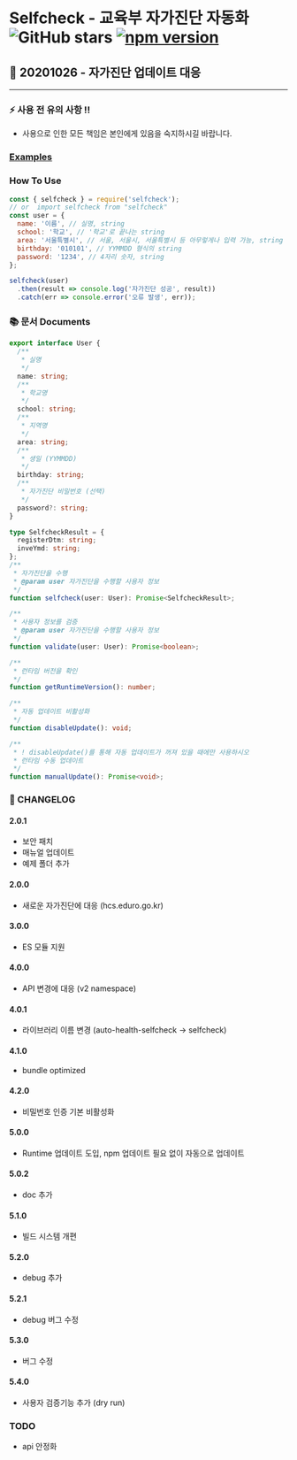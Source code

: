 # Selfcheck - 교육부 자가진단 자동화 ![GitHub stars](https://img.shields.io/github/stars/yjmirror/selfcheck?style=social) [![npm version](https://badge.fury.io/js/selfcheck.svg)](https://badge.fury.io/js/selfcheck)

## 🌟 20201026 - 자가진단 업데이트 대응

---

### ⚡ 사용 전 유의 사항 !!

- 사용으로 인한 모든 책임은 본인에게 있음을 숙지하시길 바랍니다.

### [Examples](https://github.com/yjmirror/selfcheck/tree/master/examples)

### How To Use

```js
const { selfcheck } = require('selfcheck');
// or  import selfcheck from "selfcheck"
const user = {
  name: '이름', // 실명, string
  school: '학교', // '학교'로 끝나는 string
  area: '서울특별시', // 서울, 서울시, 서울특별시 등 아무렇게나 입력 가능, string
  birthday: '010101', // YYMMDD 형식의 string
  password: '1234', // 4자리 숫자, string
};

selfcheck(user)
  .then(result => console.log('자가진단 성공', result))
  .catch(err => console.error('오류 발생', err));
```

### 📚 문서 Documents

```ts
export interface User {
  /**
   * 실명
   */
  name: string;
  /**
   * 학교명
   */
  school: string;
  /**
   * 지역명
   */
  area: string;
  /**
   * 생일 (YYMMDD)
   */
  birthday: string;
  /**
   * 자가진단 비밀번호 (선택)
   */
  password?: string;
}

type SelfcheckResult = {
  registerDtm: string;
  inveYmd: string;
};
/**
 * 자가진단을 수행
 * @param user 자가진단을 수행할 사용자 정보
 */
function selfcheck(user: User): Promise<SelfcheckResult>;

/**
 * 사용자 정보를 검증
 * @param user 자가진단을 수행할 사용자 정보
 */
function validate(user: User): Promise<boolean>;

/**
 * 런타임 버전을 확인
 */
function getRuntimeVersion(): number;

/**
 * 자동 업데이트 비활성화
 */
function disableUpdate(): void;

/**
 * ! disableUpdate()를 통해 자동 업데이트가 꺼져 있을 때에만 사용하시오
 * 런타임 수동 업데이트
 */
function manualUpdate(): Promise<void>;
```

### 🔨 CHANGELOG

#### 2.0.1

- 보안 패치
- 매뉴얼 업데이트
- 예제 폴더 추가

#### 2.0.0

- 새로운 자가진단에 대응 (hcs.eduro.go.kr)

#### 3.0.0

- ES 모듈 지원

#### 4.0.0

- API 변경에 대응 (v2 namespace)

#### 4.0.1

- 라이브러리 이름 변경 (auto-health-selfcheck -> selfcheck)

#### 4.1.0

- bundle optimized

#### 4.2.0

- 비밀번호 인증 기본 비활성화

#### 5.0.0

- Runtime 업데이트 도입, npm 업데이트 필요 없이 자동으로 업데이트

#### 5.0.2

- doc 추가

#### 5.1.0

- 빌드 시스템 개편

#### 5.2.0

- debug 추가

#### 5.2.1

- debug 버그 수정

#### 5.3.0

- 버그 수정

#### 5.4.0

- 사용자 검증기능 추가 (dry run)

### TODO

- api 안정화
